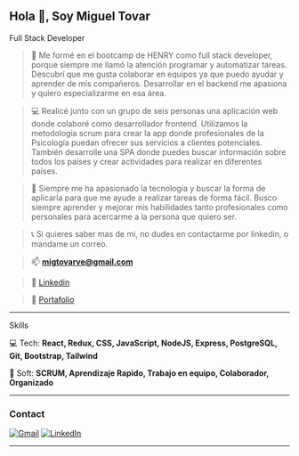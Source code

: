 ## Hola 👋, Soy Miguel Tovar
Full Stack Developer
> 👣 Me formé en el bootcamp de HENRY como full stack developer, porque siempre me llamó la atención programar y automatizar tareas. Descubrí que me gusta colaborar en equipos ya que puedo ayudar y aprender de mis compañeros. Desarrollar en el backend me apasiona y quiero especializarme en esa área.

> 💻 Realicé junto con un grupo de seis personas una aplicación web donde colaboré como desarrollador frontend. Utilizamos la metodologia scrum  para crear la app donde profesionales de la Psicología puedan ofrecer sus servicios a clientes potenciales. También desarrolle una SPA donde puedes buscar información sobre todos los países y crear actividades para realizar en diferentes países.

> 🚀 Siempre me ha apasionado la tecnología y buscar la forma de aplicarla para que me ayude a realizar tareas de forma fácil. Busco siempre aprender y mejorar mis habilidades tanto profesionales como personales para acercarme a la persona que quiero ser. 

> 📞 Si quieres saber mas de mi, no dudes en contactarme por linkedin, o mandame un correo.

> 📫 **migtovarve@gmail.com**

> 👔 <a href="https://www.linkedin.com/in/miguel-tovar-790a361b3/">Linkedin</a>

> 💼 <a href="https://mt-portafolio.netlify.app">Portafolio</a>
---

Skills

💻 Tech: **React, Redux, CSS, JavaScript, NodeJS, Express, PostgreSQL, Git, Bootstrap, Tailwind** 

🤝 Soft: **SCRUM, Aprendizaje Rapido, Trabajo en equipo, Colaborador, Organizado**

---

<h3 align="left">Contact</h3>

[![Gmail](https://img.shields.io/badge/-GMAIL-D14836?style=for-the-badge&logo=gmail&logoColor=white)](mailto:migtovarve@gmail.com)
[![LinkedIn](https://img.shields.io/badge/-LINKEDIN-0077B5?style=for-the-badge&logo=linkedin&logoColor=white)](https://www.linkedin.com/in/miguel-tovar-developer/)

---
